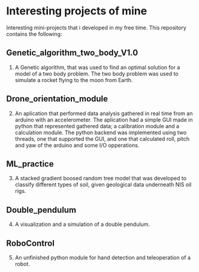 # Interesting projects of mine
Interesting mini-projects that i developed in my free time. This repository contains the following:

## Genetic_algorithm_two_body_V1.0
1. A Genetic algorithm, that was used to find an optimal solution for a model of
  a two body problem. The two body problem was used to simulate a rocket flying to the moon from Earth.

## Drone_orientation_module
2. An aplication that performed data analysis gathered in real time from an arduino with an accelerometer. The aplication had
  a simple GUI made in python that represented gathered data; a calibration module and a calculation module. The python backend was implemented
  using two threads, one that supported the GUI, and one that calculated roll, pitch and yaw of the arduino and some I/O opperations.

## ML_practice
3. A stacked gradient boosed random tree model that was developed to classify different types
   of soil, given geological data underneath NIS oil rigs.
   
## Double_pendulum
4. A visualization and a simulation of a double pendulum.

## RoboControl
5. An unfinished python module for hand detection and teleoperation of a robot.
